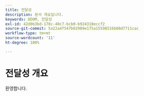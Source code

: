 ```yaml
---
title: 전달성
description: 문서 개요입니다.
keywords: DDOM, 전달성
exl-id: 42d0b3bd-178c-40c7-bcb0-b924310eccf2
source-git-commit: 5a22a4f547b02989e175a15598516b80d7711cac
workflow-type: tm+mt
source-wordcount: '11'
ht-degree: 100%

---
```


# 전달성 개요

환영합니다.

<!--
This is the landing page of the user guide. It should be the first list item in the TOC.md file.

See other user landing pages to get ideas.
-->
